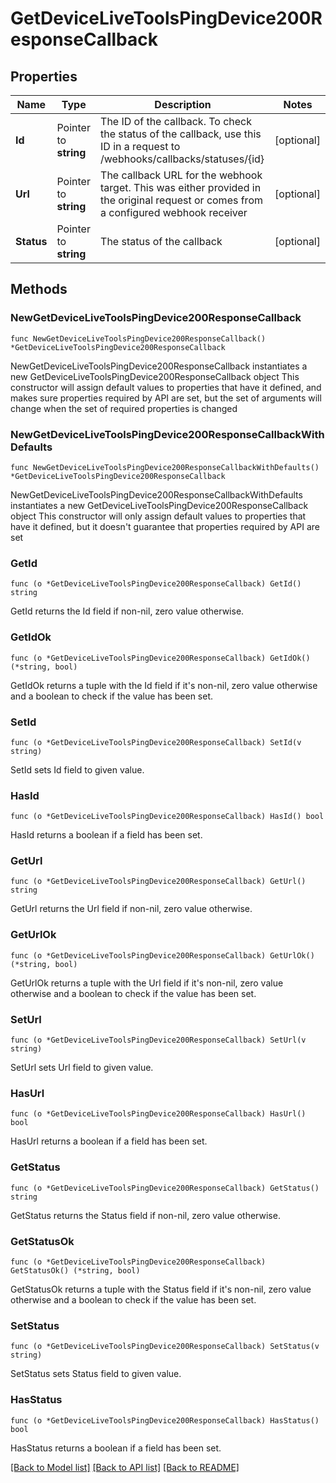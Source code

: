 # GetDeviceLiveToolsPingDevice200ResponseCallback

## Properties

Name | Type | Description | Notes
------------ | ------------- | ------------- | -------------
**Id** | Pointer to **string** | The ID of the callback. To check the status of the callback, use this ID in a request to /webhooks/callbacks/statuses/{id} | [optional] 
**Url** | Pointer to **string** | The callback URL for the webhook target. This was either provided in the original request or comes from a configured webhook receiver | [optional] 
**Status** | Pointer to **string** | The status of the callback | [optional] 

## Methods

### NewGetDeviceLiveToolsPingDevice200ResponseCallback

`func NewGetDeviceLiveToolsPingDevice200ResponseCallback() *GetDeviceLiveToolsPingDevice200ResponseCallback`

NewGetDeviceLiveToolsPingDevice200ResponseCallback instantiates a new GetDeviceLiveToolsPingDevice200ResponseCallback object
This constructor will assign default values to properties that have it defined,
and makes sure properties required by API are set, but the set of arguments
will change when the set of required properties is changed

### NewGetDeviceLiveToolsPingDevice200ResponseCallbackWithDefaults

`func NewGetDeviceLiveToolsPingDevice200ResponseCallbackWithDefaults() *GetDeviceLiveToolsPingDevice200ResponseCallback`

NewGetDeviceLiveToolsPingDevice200ResponseCallbackWithDefaults instantiates a new GetDeviceLiveToolsPingDevice200ResponseCallback object
This constructor will only assign default values to properties that have it defined,
but it doesn't guarantee that properties required by API are set

### GetId

`func (o *GetDeviceLiveToolsPingDevice200ResponseCallback) GetId() string`

GetId returns the Id field if non-nil, zero value otherwise.

### GetIdOk

`func (o *GetDeviceLiveToolsPingDevice200ResponseCallback) GetIdOk() (*string, bool)`

GetIdOk returns a tuple with the Id field if it's non-nil, zero value otherwise
and a boolean to check if the value has been set.

### SetId

`func (o *GetDeviceLiveToolsPingDevice200ResponseCallback) SetId(v string)`

SetId sets Id field to given value.

### HasId

`func (o *GetDeviceLiveToolsPingDevice200ResponseCallback) HasId() bool`

HasId returns a boolean if a field has been set.

### GetUrl

`func (o *GetDeviceLiveToolsPingDevice200ResponseCallback) GetUrl() string`

GetUrl returns the Url field if non-nil, zero value otherwise.

### GetUrlOk

`func (o *GetDeviceLiveToolsPingDevice200ResponseCallback) GetUrlOk() (*string, bool)`

GetUrlOk returns a tuple with the Url field if it's non-nil, zero value otherwise
and a boolean to check if the value has been set.

### SetUrl

`func (o *GetDeviceLiveToolsPingDevice200ResponseCallback) SetUrl(v string)`

SetUrl sets Url field to given value.

### HasUrl

`func (o *GetDeviceLiveToolsPingDevice200ResponseCallback) HasUrl() bool`

HasUrl returns a boolean if a field has been set.

### GetStatus

`func (o *GetDeviceLiveToolsPingDevice200ResponseCallback) GetStatus() string`

GetStatus returns the Status field if non-nil, zero value otherwise.

### GetStatusOk

`func (o *GetDeviceLiveToolsPingDevice200ResponseCallback) GetStatusOk() (*string, bool)`

GetStatusOk returns a tuple with the Status field if it's non-nil, zero value otherwise
and a boolean to check if the value has been set.

### SetStatus

`func (o *GetDeviceLiveToolsPingDevice200ResponseCallback) SetStatus(v string)`

SetStatus sets Status field to given value.

### HasStatus

`func (o *GetDeviceLiveToolsPingDevice200ResponseCallback) HasStatus() bool`

HasStatus returns a boolean if a field has been set.


[[Back to Model list]](../README.md#documentation-for-models) [[Back to API list]](../README.md#documentation-for-api-endpoints) [[Back to README]](../README.md)


